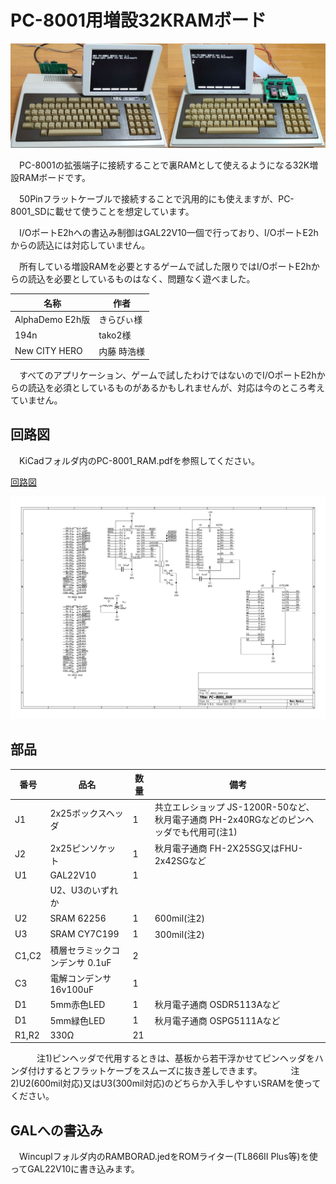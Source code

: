 # PC-8001用増設32KRAMボード

![PC-8001_SD](https://github.com/yanataka60/PC-8001_SD/blob/main/JPEG/TITLE.jpg)

　PC-8001の拡張端子に接続することで裏RAMとして使えるようになる32K増設RAMボードです。

　50Pinフラットケーブルで接続することで汎用的にも使えますが、PC-8001_SDに載せて使うことを想定しています。

　I/OポートE2hへの書込み制御はGAL22V10一個で行っており、I/OポートE2hからの読込には対応していません。

　所有している増設RAMを必要とするゲームで試した限りではI/OポートE2hからの読込を必要としているものはなく、問題なく遊べました。

|名称|作者|
| ------------ | ------------ |
|AlphaDemo E2h版|きらびぃ様|
|194n|tako2様|
|New CITY HERO|内藤 時浩様|

　すべてのアプリケーション、ゲームで試したわけではないのでI/OポートE2hからの読込を必須としているものがあるかもしれませんが、対応は今のところ考えていません。

## 回路図
　KiCadフォルダ内のPC-8001_RAM.pdfを参照してください。

[回路図](https://github.com/yanataka60/PC-8001_RAM/blob/main/Kicad/PC-8001_RAM.pdf)

![PC-8001_RAM](https://github.com/yanataka60/PC-8001_RAM/blob/main/Kicad/PC-8001_RAM_1.jpg)

## 部品
|番号|品名|数量|備考|
| ------------ | ------------ | ------------ | ------------ |
|J1|2x25ボックスヘッダ|1|共立エレショップ JS-1200R-50など、秋月電子通商 PH-2x40RGなどのピンヘッダでも代用可(注1)|
|J2|2x25ピンソケット|1|秋月電子通商 FH-2X25SG又はFHU-2x42SGなど|
|U1|GAL22V10|1||
||U2、U3のいずれか|||
|U2|SRAM 62256|1|600mil(注2)|
|U3|SRAM CY7C199|1|300mil(注2)|
|C1,C2|積層セラミックコンデンサ 0.1uF|2||
|C3|電解コンデンサ 16v100uF|1||
|D1|5mm赤色LED|1|秋月電子通商 OSDR5113Aなど|
|D1|5mm緑色LED|1|秋月電子通商 OSPG5111Aなど|
|R1,R2|330Ω|21||

　　　注1)ピンヘッダで代用するときは、基板から若干浮かせてピンヘッダをハンダ付けするとフラットケーブをスムーズに抜き差しできます。
　　　注2)U2(600mil対応)又はU3(300mil対応)のどちらか入手しやすいSRAMを使ってください。

## GALへの書込み
　Wincuplフォルダ内のRAMBORAD.jedをROMライター(TL866II Plus等)を使ってGAL22V10に書き込みます。
